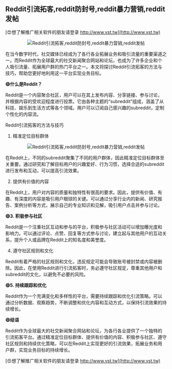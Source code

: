 ## **Reddit引流拓客,reddit防封号,reddit暴力营销,reddit发帖**

[😍想了解推广相关软件的朋友请登录 http://www.vst.tw](http://www.vst.tw)

 <center><img src="https://vst.tw/MP4/tuiguang/png/1.png" alt="Reddit引流拓客,reddit防封号,reddit暴力营销,reddit发帖"></center>

在当今数字时代，社交媒体已经成为了各行各业拓展业务和吸引流量的重要渠道之一。而Reddit作为全球最大的社交新闻聚合网站和论坛，也成为了许多企业和个人吸引流量、拓展用户群的热门平台之一。本文将探讨Reddit引流拓客的方法与技巧，帮助您更好地利用这一平台实现业务目标。

**😄什么是Reddit？**

Reddit是一个内容聚合社区，用户可以在其上发布内容、分享链接、参与讨论，并根据内容的受欢迎程度进行投票。它由各种主题的“subreddit”组成，涵盖了从科技、娱乐到生活方式等各个领域。用户可以订阅自己感兴趣的subreddit，定制个性化的内容流。

Reddit引流拓客的方法与技巧
1. 精准定位目标群体

 <center><img src="https://vst.tw/MP4/tuiguang/png/8.png" alt="Reddit引流拓客,reddit防封号,reddit暴力营销,reddit发帖"></center>

在Reddit上，不同的subreddit聚集了不同的用户群体，因此精准定位目标群体至关重要。通过研究和了解目标用户的兴趣爱好、行为习惯，选择合适的subreddit进行发布和互动，可以提高引流效果。

2. 提供有价值的内容

在Reddit上，用户对内容的质量和独特性有很高的要求。因此，提供有价值、有趣、有深度的内容是吸引用户眼球的关键。可以通过分享行业内的新闻、研究报告、案例分析等方式，展示自己的专业知识和见解，吸引用户点击并参与讨论。

**😄3. 积极参与社区**

Reddit是一个注重社区互动和参与的平台，积极参与社区活动可以增加曝光度和影响力。可以通过评论、点赞、回复等方式参与讨论，建立起与其他用户的互动关系，提升个人或品牌在Reddit上的知名度和美誉度。

4. 遵守社区规则和文化

Reddit有着严格的社区规则和文化，违反规定可能会导致账号被封禁或内容被删除。因此，在使用Reddit进行引流拓客时，务必遵守社区规定，尊重其他用户和subreddit的文化，以避免不必要的风险。

**😄5. 持续跟踪和优化**

Reddit作为一个充满变化和多样性的平台，需要持续跟踪和优化引流策略。可以通过分析数据、观察趋势，不断调整和优化内容和互动方式，以保持引流效果的持续增长。

**😄结语**

Reddit作为全球最大的社交新闻聚合网站和论坛，为各行各业提供了一个独特的引流拓客平台。通过精准定位目标群体、提供有价值的内容、积极参与社区、遵守社区规则和持续优化策略，可以在Reddit上实现更好的引流效果，拓展业务和用户群，实现业务目标的持续增长。

[😍想了解推广相关软件的朋友请登录 http://www.vst.tw](http://www.vst.tw)



